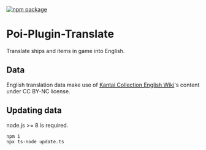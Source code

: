 [![npm package][npm-badge]][npm]

# Poi-Plugin-Translate

Translate ships and items in game into English.

## Data

English translation data make use of [Kantai Collection English Wiki](https://en.kancollewiki.net/)'s content under CC BY-NC license.

## Updating data

node.js >= 8 is required.

```sh
npm i
npx ts-node update.ts
```

[npm-badge]: https://img.shields.io/npm/v/poi-plugin-translator.svg?style=flat-square
[npm]: https://www.npmjs.org/package/poi-plugin-translator
